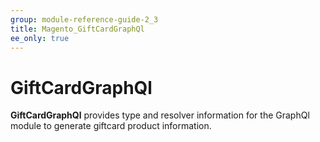 ```yaml
---
group: module-reference-guide-2_3
title: Magento_GiftCardGraphQl
ee_only: true
---
```


# GiftCardGraphQl

**GiftCardGraphQl** provides type and resolver information for the GraphQl module
to generate giftcard product information.

